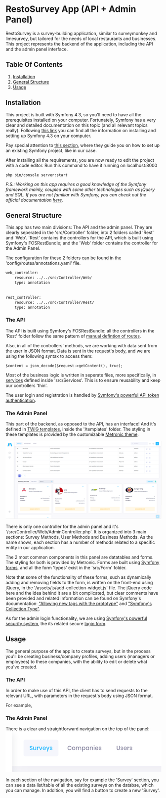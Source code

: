 # RestoSurvey App (API + Admin Panel)

RestoSurvey is a survey-building application, similar to surveymonkey and limesurvey, but tailored for the needs of local restaurants and businesses.
This project represents the backend of the application, including the API and the admin panel interface.

## Table Of Contents

1. [Installation](#Installation)
2. [General Structure](#general-structure)
3. [Usage](#usage)

## Installation

This project is built with Symfony 4.3, so you'll need to have all the prerequisites installed on your computer. Fortunately, Symfony has a very clear and detailed documentation on this topic (and all relevant topics really). Following [this link](https://symfony.com/doc/4.3/setup.html) you can find all the information on installing and setting up Symfony 4.3 on your computer.

Pay special attention to [this section](https://symfony.com/doc/current/setup.html#setting-up-an-existing-symfony-project), where they guide you on how to set up an existing Symfony project, like in our case.


After installing all the requirements, you are now ready to edit the project with a code editor. Run this command to have it running on localhost:8000

```
php bin/console server:start
```
*P.S.: Working on this app requires a good knowledge of the Symfony framework mainly, coupled with some other technologies such as jQuery and SQL. If you are not familiar with Symfony, you can check out the official documentation [here](https://symfony.com/doc/4.3/page_creation.html).*

## General Structure

This app has two main divisions: The API and the admin panel. They are clearly seperated in the 'src/Controller' folder, into 2 folders called 'Rest' and 'Web'. 'Rest' contains the controllers for the API, which is built using Symfony's FOSRestBundle; and the 'Web' folder contains the controller for the Admin Panel.

The configuration for these 2 folders can be found in the 'config/routes/annotations.yaml' file.

```
web_controller:
    resource: ../../src/Controller/Web/
    type: annotation


rest_controller:
    resource: ../../src/Controller/Rest/
    type: annotation
```

### The API

The API is built using Symfony's FOSRestBundle: all the controllers in the 'Rest' folder follow the same pattern of [manual defintion of routes](https://symfony.com/doc/master/bundles/FOSRestBundle/7-manual-route-definition.html).

Also, in all of the controllers' methods, we are working with data sent from the user in JSON format. Data is sent in the request's body, and we are using the following syntax to access them:
```
$content = json_decode($request->getContent(), true);
```
Most of the business logic is written in seperate files, more specifically, in [services](https://symfony.com/doc/4.3/service_container.html) defined inside 'src/Services'. This is to ensure reusability and keep our controllers 'thin'.

The user login and registration is handled by [Symfony's powerful API token authentication](https://symfony.com/doc/4.3/security/guard_authentication.html).

### The Admin Panel

This part of the backend, as opposed to the API, has an interface! And it's defined in [TWIG templates](https://symfony.com/doc/4.3/templates.html), inside the '/templates' folder. The styling in these templates is provided by the customizable [Metronic theme](https://keenthemes.com/metronic/preview/demo7/index.html).

![Screenshot of the Admin Panel](https://github.com/jawadf/survey_api/blob/master/assets/readme_images/admin-panel.png)

There is only one controller for the admin panel and it's '/src/Controller/Web/AdminController.php'. It is organized into 3 main sections: Survey Methods, User Methods and Business Methods. As the name shows, each section has a number of methods related to a specific entity in our application.

The 2 most common components in this panel are datatables and forms. The styling for both is provided by Metronic. Forms are built using [Symfony forms](https://symfony.com/doc/4.3/forms.html), and all the form 'types' exist in the 'src/Form' folder.

Note that some of the functionality of these forms, such as dynamically adding and removing fields to the form, is written on the front-end using jQuery, in the '/assets/js/add-collection-widget.js' file. The jQuery code here and the idea behind it are a bit complicated, but clear comments have been provided and related information can be found on Symfony's documentation: ["Allowing new tags with the prototype"](https://symfony.com/doc/4.3/form/form_collections.html#allowing-new-tags-with-the-prototype) and ["Symfony's Collection Type"](https://symfony.com/doc/4.3/reference/forms/types/collection.html).

As for the admin login functionality, we are using [Symfony's powerful security system](https://symfony.com/doc/4.3/security.html), the its related secure [login form](https://symfony.com/doc/4.3/security/form_login_setup.html).

## Usage

The general purpose of the app is to create surveys, but in the process you'll be creating business/company profiles, adding users (managers or employees) to these companies, with the ability to edit or delete what you've created.

### The API

In order to make use of this API, the client has to send requests to the relevant URL, with parameters in the request's body using JSON format. 

For example, 

### The Admin Panel

There is a clear and straightforward navigation on the top of the panel: 
![Screenshot of the Navigation](https://github.com/jawadf/survey_api/blob/master/assets/readme_images/navigation.png)

In each section of the navigation, say for example the 'Survey' section, you can see a data list/table of all the existing surveys on the databse, which you can manage. In addition, you will find a button to create a new 'Survey'.

